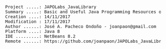 <pre>

Project .....: JAPOLabs_JavaLibrary
Summary .....: Basic and Useful Java Programming Resources on NetBeans
Creation ....: 14/11/2017
Modification : 17/11/2017
Author ......: José A. Pacheco Ondoño - joanpaon@gmail.com
Platform ....: Java 8
IDE .........: NetBeans 8.2
Remote ......: https://github.com/joanpaon/JAPOLabs_JavaLibrary.git

</pre>
